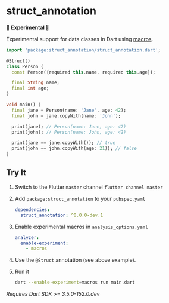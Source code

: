 # struct_annotation

**🚧 Experimental 🚧**

Experimental support for data classes in Dart using [macros](https://dart.dev/language/macros).

```dart
import 'package:struct_annotation/struct_annotation.dart';

@Struct()
class Person {
  const Person({required this.name, required this.age});

  final String name;
  final int age;
}

void main() {
  final jane = Person(name: 'Jane', age: 42);
  final john = jane.copyWith(name: 'John');

  print(jane); // Person(name: Jane, age: 42)
  print(john); // Person(name: John, age: 42)

  print(jane == jane.copyWith()); // true
  print(john == john.copyWith(age: 21)); // false
}
```

## Try It

1. Switch to the Flutter `master` channel
   `flutter channel master`

1. Add `package:struct_annotation` to your `pubspec.yaml`

   ```yaml
   dependencies:
     struct_annotation: ^0.0.0-dev.1
   ```

1. Enable experimental macros in `analysis_options.yaml`

   ```yaml
   analyzer:
     enable-experiment:
       - macros
   ```

1. Use the `@Struct` annotation (see above example).

1. Run it

   ```sh
   dart --enable-experiment=macros run main.dart
   ```

_Requires Dart SDK >= 3.5.0-152.0.dev_
